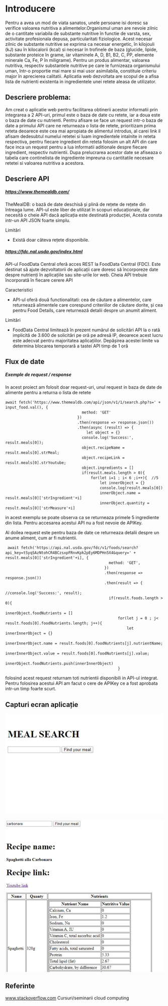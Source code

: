 
# Introducere 

 Pentru a avea un mod de viata sanatos, unele persoane isi doresc sa verifice valoarea nutritiva a alimentelor.Organismul uman 
are nevoie zilnic de o cantitate variabila de substante nutritive în functie de varsta, sex, activitate profesionala depusa, 
particularitati fiziologice. Acest necesar zilnic de substante nutritive se exprima ca necesar energetic, în kilojouli (kJ) sau în kilocalorii (kcal)
si necesar în trofinele de baza (glucide, lipide, substante proteice în grame, iar vitaminele A, D, B1, B2, C, PP, 
elemente minerale Ca, Fe, P în miligrame).
 Pentru un produs alimentar, valoarea nutritiva, respectiv substantele nutritive pe care le furnizeaza organismului uman, 
într-o proportie mai mare si mai usor asimilabila, constituie criteriu major în aprecierea calitatii.
 Aplicatia web dezvoltata are scopul de a afisa lista de nutrienti existenta in ingredientele unei retete aleasa de utilizator.


## Descriere problema:

 

 Am creat o aplicatie web pentru facilitarea obtinerii acestor informatii prin integrarea a 2 API-uri, primul este o baza de date cu retete,
iar a doua este o baza de date cu nutrienti.
 Pentru afisare se face un request intr-o baza de date a primului API  care ne returneaza o lista de retete,
prioritizam prima reteta deoarece este cea mai apropiata de alimentul introdus, al carei link il afisam dedesubtul numelui retetei si luam 
ingredientele intalnite in reteta respectiva, pentru fiecare ingredient din reteta folosim un alt API din care face inca un request 
pentru a lua informatii aditionale despre fiecare ingredient, respectiv nutrientii.
 Dupa prelucrarea acestor date se afiseaza o tabela care continelista de ingrediente impreuna cu cantitatile necesare retetei
si valoarea nutritiva a acestora.



## Descriere API

##### https://www.themealdb.com/

TheMealDB: o bază de date deschisă și plină de rețete de rețete din întreaga lume. API-ul este liber de utilizat în scopuri educaționale, dar necesită o cheie API dacă aplicația este destinată producției,
Acesta consta intr-un API JSON foarte simplu.

Limitări
- Există doar câteva rețete disponibile.

##### https://fdc.nal.usda.gov/index.html

API-ul FoodData Central oferă acces REST la FoodData Central (FDC). Este destinat  să ajute dezvoltatorii de aplicații
care doresc să încorporeze date despre nutrienți în aplicațiile sau site-urile lor web.
Cheia API trebuie încorporată în fiecare cerere API

Caracteristici
- API-ul oferă două functionalitati: cea de căutare a alimentelor, care returnează alimentele care corespund criteriilor de căutare dorite,
și cea pentru Food Details, care returnează detalii despre un anumit aliment.

Limitări
- FoodData Central limitează în prezent numărul de solicitări API la o rată implicită de 3.600 de solicitări pe oră pe adresă IP,
deoarece acest lucru este adecvat pentru majoritatea aplicațiilor. Depășirea acestei limite va determina blocarea temporară a tastei API timp de 1 oră


## Flux de date 

##### Exemple de request / response

In acest proiect am folosit doar request-uri, unul request in baza de date de alimente pentru a returna  o lista de retete

    await fetch('https://www.themealdb.com/api/json/v1/1/search.php?s=' + input_food.val(), {
                                      method: 'GET'
                                    })
                                    .then(response => response.json())
                                    .then(async (result) => {
                                        let object = {}
                                      console.log('Success:', result.meals[0]);
                                      object.recipeName = result.meals[0].strMeal;
                                      object.recipeLink = result.meals[0].strYoutube;
                                      object.ingredients = []
                                      if(result.meals.length > 0){
                                          for(let i=1 ; i< 6 ;i++){  //5
                                              let innerObject = {}
                                              console.log(result.meals[0])
                                              innerObject.name = result.meals[0]['strIngredient'+i]
                                              innerObject.quantity = result.meals[0]['strMeasure'+i]
                                            
in acest exemplu se poate observa ca se returneaza primele 5 ingrediente din lista.
Pentru accesarea acestui API nu a fost nevoie de APIKey.
  
 Al doilea request este pentru baza de date ce returneaza detalii despre un anume aliment, cum ar fi nutrientii.
 
     await fetch('https://api.nal.usda.gov/fdc/v1/foods/search?api_key=tSyqSAzNtohCR4BCzsxpFRnvKpk2pEy6MDPHn5X4&query=' + result.meals[0]['strIngredient'+i], {
                                                  method: 'GET',
                                                })
                                                .then(response => response.json())
                                                .then(result => {
                                                  //console.log('Success:', result);
                                                  if(result.foods.length > 0){
                                                      innerObject.foodNutrients = []
                                                      for(let j = 0 ; j< result.foods[0].foodNutrients.length; j++){
                                                          let innerInnerObject = {}
                                                            innerInnerObject.name = result.foods[0].foodNutrients[j].nutrientName;
                                                            innerInnerObject.value = result.foods[0].foodNutrients[j].value;
                                                            innerObject.foodNutrients.push(innerInnerObject)
                                                      }
   
 folosind acest request returnam toti nutrientii disponibili in API-ul integrat.
 Pentru folosirea acestui API am facut o cere de APIKey ce a fost aprobata intr-un timp foarte scurt.


## Capturi ecran aplicație 

![](images/1.JPG)

![](images/2.JPG)

## Referinte

www.stackoverflow.com
Cursuri/seminarii cloud computing


